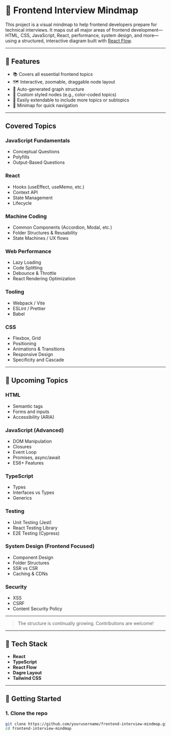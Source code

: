 # 🧠 Frontend Interview Mindmap

This project is a visual mindmap to help frontend developers prepare for technical interviews. It maps out all major areas of frontend development—HTML, CSS, JavaScript, React, performance, system design, and more—using a structured, interactive diagram built with [React Flow](https://reactflow.dev/).

---

## 📌 Features

- 📚 Covers all essential frontend topics
- 🗺️ Interactive, zoomable, draggable node layout
- 🌳 Auto-generated graph structure
- 🎨 Custom styled nodes (e.g., color-coded topics)
- 🧩 Easily extendable to include more topics or subtopics
- 🧭 Minimap for quick navigation

---

## Covered Topics

### **JavaScript Fundamentals**

- Conceptual Questions
- Polyfills
- Output-Based Questions

### **React**

- Hooks (useEffect, useMemo, etc.)
- Context API
- State Management
- Lifecycle

### **Machine Coding**

- Common Components (Accordion, Modal, etc.)
- Folder Structures & Reusability
- State Machines / UX flows

### **Web Performance**

- Lazy Loading
- Code Splitting
- Debounce & Throttle
- React Rendering Optimization

### **Tooling**

- Webpack / Vite
- ESLint / Prettier
- Babel

### **CSS**

- Flexbox, Grid
- Positioning
- Animations & Transitions
- Responsive Design
- Specificity and Cascade

---

## 🚧 Upcoming Topics

### **HTML**

- Semantic tags
- Forms and inputs
- Accessibility (ARIA)

### **JavaScript (Advanced)**

- DOM Manipulation
- Closures
- Event Loop
- Promises, async/await
- ES6+ Features

### **TypeScript**

- Types
- Interfaces vs Types
- Generics

### **Testing**

- Unit Testing (Jest)
- React Testing Library
- E2E Testing (Cypress)

### **System Design (Frontend Focused)**

- Component Design
- Folder Structures
- SSR vs CSR
- Caching & CDNs

### **Security**

- XSS
- CSRF
- Content Security Policy

---

> The structure is continually growing. Contributions are welcome!

---

## 🚀 Tech Stack

- **React**
- **TypeScript**
- **React Flow**
- **Dagre Layout**
- **Tailwind CSS**

---

## 🧰 Getting Started

### 1. Clone the repo

```bash
git clone https://github.com/yourusername/frontend-interview-mindmap.git
cd frontend-interview-mindmap
```
